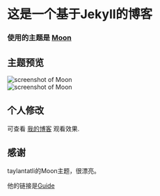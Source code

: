 # 这是一个基于Jekyll的博客 


### 使用的主题是 [Moon](https://neocou.github.io/)



## 主题预览

![screenshot of Moon](https://cloud.githubusercontent.com/assets/754514/14509720/61c61058-01d6-11e6-93ab-0918515ecd56.png)    
![screenshot of Moon](https://cloud.githubusercontent.com/assets/754514/14509716/61ac6c8e-01d6-11e6-879f-8308883de790.png)

## 个人修改
可查看  [我的博客](https://neocou.github.io) 观看效果.

## 感谢

taylantatli的Moon主题，很漂亮。

他的链接是[Guide](https://taylantatli.github.io/Moon/moon-theme/)
